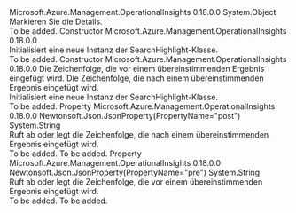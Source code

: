 <Type Name="SearchHighlight" FullName="Microsoft.Azure.Management.OperationalInsights.Models.SearchHighlight">
  <TypeSignature Language="C#" Value="public class SearchHighlight" />
  <TypeSignature Language="ILAsm" Value=".class public auto ansi beforefieldinit SearchHighlight extends System.Object" />
  <TypeSignature Language="DocId" Value="T:Microsoft.Azure.Management.OperationalInsights.Models.SearchHighlight" />
  <TypeSignature Language="VB.NET" Value="Public Class SearchHighlight" />
  <TypeSignature Language="F#" Value="type SearchHighlight = class" />
  <AssemblyInfo>
    <AssemblyName>Microsoft.Azure.Management.OperationalInsights</AssemblyName>
    <AssemblyVersion>0.18.0.0</AssemblyVersion>
  </AssemblyInfo>
  <Base>
    <BaseTypeName>System.Object</BaseTypeName>
  </Base>
  <Interfaces />
  <Docs>
    <summary>
            Markieren Sie die Details.
            </summary>
    <remarks>To be added.</remarks>
  </Docs>
  <Members>
    <Member MemberName=".ctor">
      <MemberSignature Language="C#" Value="public SearchHighlight ();" />
      <MemberSignature Language="ILAsm" Value=".method public hidebysig specialname rtspecialname instance void .ctor() cil managed" />
      <MemberSignature Language="DocId" Value="M:Microsoft.Azure.Management.OperationalInsights.Models.SearchHighlight.#ctor" />
      <MemberSignature Language="VB.NET" Value="Public Sub New ()" />
      <MemberType>Constructor</MemberType>
      <AssemblyInfo>
        <AssemblyName>Microsoft.Azure.Management.OperationalInsights</AssemblyName>
        <AssemblyVersion>0.18.0.0</AssemblyVersion>
      </AssemblyInfo>
      <Parameters />
      <Docs>
        <summary>
            Initialisiert eine neue Instanz der SearchHighlight-Klasse.
            </summary>
        <remarks>To be added.</remarks>
      </Docs>
    </Member>
    <Member MemberName=".ctor">
      <MemberSignature Language="C#" Value="public SearchHighlight (string pre = null, string post = null);" />
      <MemberSignature Language="ILAsm" Value=".method public hidebysig specialname rtspecialname instance void .ctor(string pre, string post) cil managed" />
      <MemberSignature Language="DocId" Value="M:Microsoft.Azure.Management.OperationalInsights.Models.SearchHighlight.#ctor(System.String,System.String)" />
      <MemberSignature Language="VB.NET" Value="Public Sub New (Optional pre As String = null, Optional post As String = null)" />
      <MemberSignature Language="F#" Value="new Microsoft.Azure.Management.OperationalInsights.Models.SearchHighlight : string * string -&gt; Microsoft.Azure.Management.OperationalInsights.Models.SearchHighlight" Usage="new Microsoft.Azure.Management.OperationalInsights.Models.SearchHighlight (pre, post)" />
      <MemberType>Constructor</MemberType>
      <AssemblyInfo>
        <AssemblyName>Microsoft.Azure.Management.OperationalInsights</AssemblyName>
        <AssemblyVersion>0.18.0.0</AssemblyVersion>
      </AssemblyInfo>
      <Parameters>
        <Parameter Name="pre" Type="System.String" />
        <Parameter Name="post" Type="System.String" />
      </Parameters>
      <Docs>
        <param name="pre">Die Zeichenfolge, die vor einem übereinstimmenden Ergebnis eingefügt wird.</param>
        <param name="post">Die Zeichenfolge, die nach einem übereinstimmenden Ergebnis eingefügt wird.</param>
        <summary>
            Initialisiert eine neue Instanz der SearchHighlight-Klasse.
            </summary>
        <remarks>To be added.</remarks>
      </Docs>
    </Member>
    <Member MemberName="Post">
      <MemberSignature Language="C#" Value="public string Post { get; set; }" />
      <MemberSignature Language="ILAsm" Value=".property instance string Post" />
      <MemberSignature Language="DocId" Value="P:Microsoft.Azure.Management.OperationalInsights.Models.SearchHighlight.Post" />
      <MemberSignature Language="VB.NET" Value="Public Property Post As String" />
      <MemberSignature Language="F#" Value="member this.Post : string with get, set" Usage="Microsoft.Azure.Management.OperationalInsights.Models.SearchHighlight.Post" />
      <MemberType>Property</MemberType>
      <AssemblyInfo>
        <AssemblyName>Microsoft.Azure.Management.OperationalInsights</AssemblyName>
        <AssemblyVersion>0.18.0.0</AssemblyVersion>
      </AssemblyInfo>
      <Attributes>
        <Attribute>
          <AttributeName>Newtonsoft.Json.JsonProperty(PropertyName="post")</AttributeName>
        </Attribute>
      </Attributes>
      <ReturnValue>
        <ReturnType>System.String</ReturnType>
      </ReturnValue>
      <Docs>
        <summary>
            Ruft ab oder legt die Zeichenfolge, die nach einem übereinstimmenden Ergebnis eingefügt wird.
            </summary>
        <value>To be added.</value>
        <remarks>To be added.</remarks>
      </Docs>
    </Member>
    <Member MemberName="Pre">
      <MemberSignature Language="C#" Value="public string Pre { get; set; }" />
      <MemberSignature Language="ILAsm" Value=".property instance string Pre" />
      <MemberSignature Language="DocId" Value="P:Microsoft.Azure.Management.OperationalInsights.Models.SearchHighlight.Pre" />
      <MemberSignature Language="VB.NET" Value="Public Property Pre As String" />
      <MemberSignature Language="F#" Value="member this.Pre : string with get, set" Usage="Microsoft.Azure.Management.OperationalInsights.Models.SearchHighlight.Pre" />
      <MemberType>Property</MemberType>
      <AssemblyInfo>
        <AssemblyName>Microsoft.Azure.Management.OperationalInsights</AssemblyName>
        <AssemblyVersion>0.18.0.0</AssemblyVersion>
      </AssemblyInfo>
      <Attributes>
        <Attribute>
          <AttributeName>Newtonsoft.Json.JsonProperty(PropertyName="pre")</AttributeName>
        </Attribute>
      </Attributes>
      <ReturnValue>
        <ReturnType>System.String</ReturnType>
      </ReturnValue>
      <Docs>
        <summary>
            Ruft ab oder legt die Zeichenfolge, die vor einem übereinstimmenden Ergebnis eingefügt wird.
            </summary>
        <value>To be added.</value>
        <remarks>To be added.</remarks>
      </Docs>
    </Member>
  </Members>
</Type>